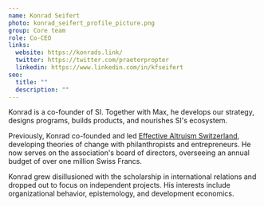 ```yaml
---
name: Konrad Seifert
photo: konrad_seifert_profile_picture.png
group: Core team
role: Co-CEO
links:
  website: https://konrads.link/
  twitter: https://twitter.com/praeterpropter
  linkedin: https://www.linkedin.com/in/kfseifert
seo:
  title: ""
  description: ""
---
```


Konrad is a co-founder of SI. Together with Max, he develops our strategy, designs programs, builds products, and nourishes SI's ecosystem.

Previously, Konrad co-founded and led [Effective Altruism Switzerland](https://effectivealtruism.ch/), developing theories of change with philanthropists and entrepreneurs. He now serves on the association's board of directors, overseeing an annual budget of over one million Swiss Francs.

Konrad grew disillusioned with the scholarship in international relations and dropped out to focus on independent projects. His interests include organizational behavior, epistemology, and development economics.
